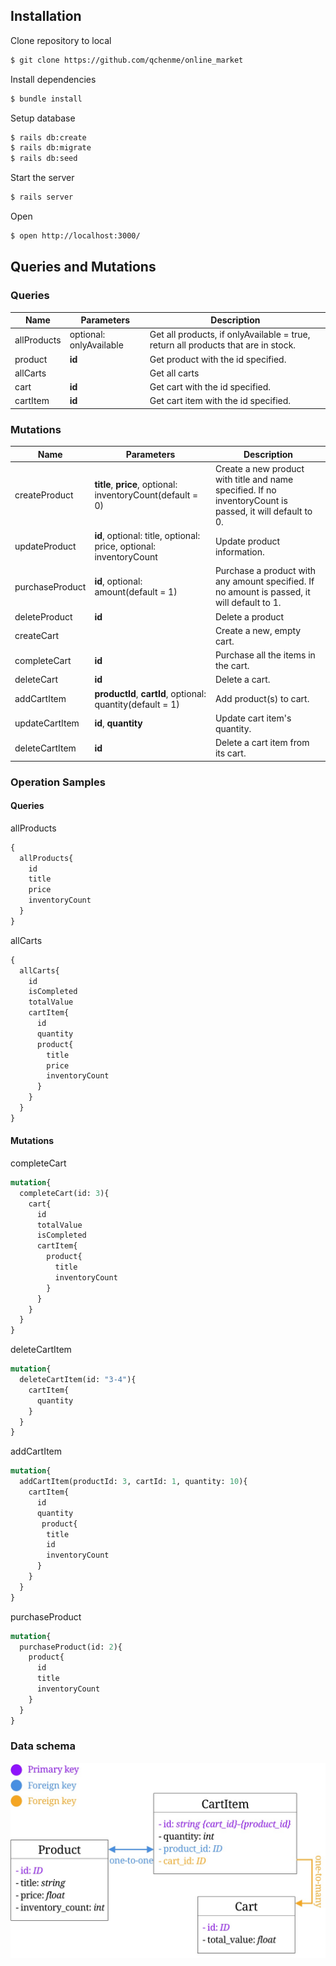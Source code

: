 ## Installation

Clone repository to local
```sh
$ git clone https://github.com/qchenme/online_market
```
Install dependencies
```sh
$ bundle install 
```
Setup database
```sh
$ rails db:create
$ rails db:migrate
$ rails db:seed
```
Start the server
```sh
$ rails server
```
Open
```sh
$ open http://localhost:3000/
```

## Queries and Mutations

### Queries

| Name | Parameters | Description |
| ------ | ------ | ------ |
| allProducts | optional: onlyAvailable | Get all products, if onlyAvailable = true, return all products that are in stock.
| product | **id** | Get product with the id specified. |
| allCarts |  | Get all carts |
| cart | **id** | Get cart with the id specified. |
| cartItem | **id** | Get cart item with the id specified. |

### Mutations

| Name | Parameters | Description |
| ------ | ------ | ------ |
| createProduct | **title**, **price**, optional: inventoryCount(default = 0) | Create a new product with title and name specified. If no inventoryCount is passed, it will default to 0. |
| updateProduct | **id**, optional: title, optional:  price, optional:  inventoryCount | Update product information. |
| purchaseProduct | **id**, optional: amount(default = 1) | Purchase a product with any amount specified. If no amount is passed, it will default to 1. |
| deleteProduct | **id**| Delete a product |
| createCart |  | Create a new, empty cart. |
| completeCart | **id** | Purchase all the items in the cart. |
| deleteCart | **id** | Delete a cart. |
| addCartItem | **productId**, **cartId**, optional: quantity(default = 1) | Add product(s) to cart. |
| updateCartItem | **id**, **quantity** | Update cart item's quantity. |
| deleteCartItem | **id** | Delete a cart item from its cart. |

### Operation Samples

#### Queries
allProducts
```graphql
{
  allProducts{
    id
    title
    price
    inventoryCount
  }
}
```
allCarts
```graphql
{
  allCarts{
    id
    isCompleted
    totalValue
    cartItem{
      id
      quantity
      product{
        title
        price
        inventoryCount
      }
    }
  }
}
```

#### Mutations
completeCart
```graphql
mutation{
  completeCart(id: 3){
    cart{
      id
      totalValue
      isCompleted
      cartItem{
        product{
          title
          inventoryCount
        }
      }
    }
  }
}
```
deleteCartItem
```graphql
mutation{
  deleteCartItem(id: "3-4"){
    cartItem{
      quantity
    }
  }
}
```
addCartItem
```graphql
mutation{
  addCartItem(productId: 3, cartId: 1, quantity: 10){
    cartItem{
      id
      quantity
       product{
        title
        id
        inventoryCount
      }
    }
  }
}
```
purchaseProduct
```graphql
mutation{
  purchaseProduct(id: 2){
    product{
      id
      title
      inventoryCount
    }
  }
}
```
### Data schema
![schema](./pic/schema.jpg)
